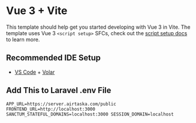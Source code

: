 # Vue 3 + Vite

This template should help get you started developing with Vue 3 in Vite. The template uses Vue 3 `<script setup>` SFCs, check out the [script setup docs](https://v3.vuejs.org/api/sfc-script-setup.html#sfc-script-setup) to learn more.

## Recommended IDE Setup

- [VS Code](https://code.visualstudio.com/) + [Volar](https://marketplace.visualstudio.com/items?itemName=Vue.volar)

## Add This to Laravel .env File

`APP_URL=https://server.airtaska.com/public FRONTEND_URL=http://localhost:3000 SANCTUM_STATEFUL_DOMAINS=localhost:3000 SESSION_DOMAIN=localhost`
